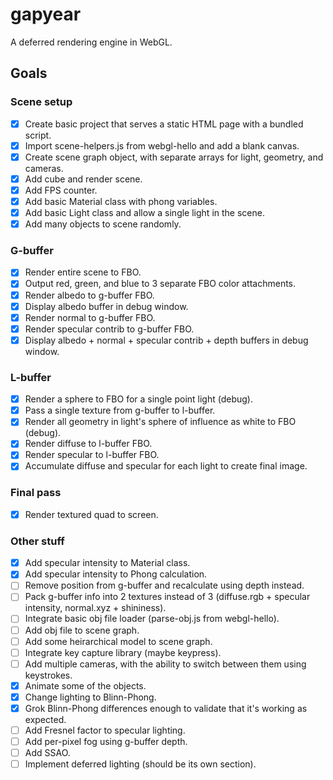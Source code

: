 # gapyear
A deferred rendering engine in WebGL.

## Goals
### Scene setup
- [x] Create basic project that serves a static HTML page with a bundled script.
- [x] Import scene-helpers.js from webgl-hello and add a blank canvas.
- [x] Create scene graph object, with separate arrays for light, geometry, and cameras.
- [x] Add cube and render scene.
- [x] Add FPS counter.
- [x] Add basic Material class with phong variables.
- [x] Add basic Light class and allow a single light in the scene.
- [x] Add many objects to scene randomly.

### G-buffer
- [x] Render entire scene to FBO.
- [x] Output red, green, and blue to 3 separate FBO color attachments.
- [x] Render albedo to g-buffer FBO.
- [x] Display albedo buffer in debug window.
- [x] Render normal to g-buffer FBO.
- [x] Render specular contrib to g-buffer FBO.
- [x] Display albedo + normal + specular contrib + depth buffers in debug window.

### L-buffer
- [x] Render a sphere to FBO for a single point light (debug).
- [x] Pass a single texture from g-buffer to l-buffer.
- [x] Render all geometry in light's sphere of influence as white to FBO (debug).
- [x] Render diffuse to l-buffer FBO.
- [x] Render specular to l-buffer FBO.
- [x] Accumulate diffuse and specular for each light to create final image.

### Final pass
- [x] Render textured quad to screen.

### Other stuff
- [x] Add specular intensity to Material class.
- [x] Add specular intensity to Phong calculation.
- [ ] Remove position from g-buffer and recalculate using depth instead.
- [ ] Pack g-buffer info into 2 textures instead of 3 (diffuse.rgb + specular intensity, normal.xyz + shininess).
- [ ] Integrate basic obj file loader (parse-obj.js from webgl-hello).
- [ ] Add obj file to scene graph.
- [ ] Add some heirarchical model to scene graph.
- [ ] Integrate key capture library (maybe keypress).
- [ ] Add multiple cameras, with the ability to switch between them using keystrokes.
- [x] Animate some of the objects.
- [x] Change lighting to Blinn-Phong.
- [x] Grok Blinn-Phong differences enough to validate that it's working as expected.
- [ ] Add Fresnel factor to specular lighting.
- [ ] Add per-pixel fog using g-buffer depth.
- [ ] Add SSAO.
- [ ] Implement deferred lighting (should be its own section).
